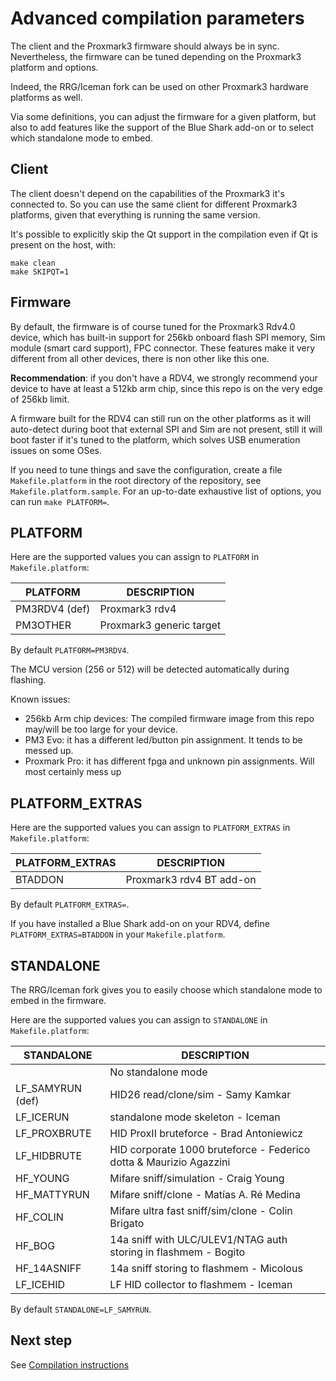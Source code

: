 # Advanced compilation parameters

The client and the Proxmark3 firmware should always be in sync.
Nevertheless, the firmware can be tuned depending on the Proxmark3 platform and options.

Indeed, the RRG/Iceman fork can be used on other Proxmark3 hardware platforms as well.

Via some definitions, you can adjust the firmware for a given platform, but also to add features like the support of the Blue Shark add-on or to select which standalone mode to embed.

## Client

The client doesn't depend on the capabilities of the Proxmark3 it's connected to.
So you can use the same client for different Proxmark3 platforms, given that everything is running the same version.

It's possible to explicitly skip the Qt support in the compilation even if Qt is present on the host, with:

```
make clean
make SKIPQT=1
```

## Firmware

By default, the firmware is of course tuned for the Proxmark3 Rdv4.0 device, which has built-in support for 256kb onboard flash SPI memory, Sim module (smart card support), FPC connector.
These features make it very different from all other devices, there is non other like this one.

**Recommendation**: if you don't have a RDV4, we strongly recommend your device to have at least a 512kb arm chip, since this repo is on the very edge of 256kb limit.

A firmware built for the RDV4 can still run on the other platforms as it will auto-detect during boot that external SPI and Sim are not present, still it will boot faster if it's tuned to the platform, which solves USB enumeration issues on some OSes.

If you need to tune things and save the configuration, create a file `Makefile.platform` in the root directory of the repository, see `Makefile.platform.sample`.
For an up-to-date exhaustive list of options, you can run `make PLATFORM=`.

## PLATFORM

Here are the supported values you can assign to `PLATFORM` in `Makefile.platform`:

| PLATFORM        | DESCRIPTION              |
|-----------------|--------------------------|
| PM3RDV4 (def)   | Proxmark3 rdv4           |
| PM3OTHER        | Proxmark3 generic target |

By default `PLATFORM=PM3RDV4`.

The MCU version (256 or 512) will be detected automatically during flashing.

Known issues:

* 256kb Arm chip devices: The compiled firmware image from this repo may/will be too large for your device. 
* PM3 Evo: it has a different led/button pin assignment.  It tends to be messed up.
* Proxmark Pro:  it has different fpga and unknown pin assignments.  Will most certainly mess up

## PLATFORM_EXTRAS

Here are the supported values you can assign to `PLATFORM_EXTRAS` in `Makefile.platform`:

| PLATFORM_EXTRAS | DESCRIPTION                            |
|-----------------|----------------------------------------|
| BTADDON         | Proxmark3 rdv4 BT add-on               |

By default `PLATFORM_EXTRAS=`.

If you have installed a Blue Shark add-on on your RDV4, define `PLATFORM_EXTRAS=BTADDON` in your `Makefile.platform`.


## STANDALONE

The RRG/Iceman fork gives you to easily choose which standalone mode to embed in the firmware.

Here are the supported values you can assign to `STANDALONE` in `Makefile.platform`:

| STANDALONE      | DESCRIPTION                            |
|-----------------|----------------------------------------|
|                 | No standalone mode
| LF_SAMYRUN (def)| HID26 read/clone/sim - Samy Kamkar
| LF_ICERUN       | standalone mode skeleton - Iceman
| LF_PROXBRUTE    | HID ProxII bruteforce - Brad Antoniewicz
| LF_HIDBRUTE     | HID corporate 1000 bruteforce - Federico dotta & Maurizio Agazzini
| HF_YOUNG        | Mifare sniff/simulation - Craig Young
| HF_MATTYRUN     | Mifare sniff/clone - Matías A. Ré Medina
| HF_COLIN        | Mifare ultra fast sniff/sim/clone - Colin Brigato
| HF_BOG          | 14a sniff with ULC/ULEV1/NTAG auth storing in flashmem - Bogito
| HF_14ASNIFF     | 14a sniff storing to flashmem - Micolous
| LF_ICEHID       | LF HID collector to flashmem - Iceman

By default `STANDALONE=LF_SAMYRUN`.

## Next step

See [Compilation instructions](/doc/md/Use_of_Proxmark/0_Compilation-Instructions.md)
